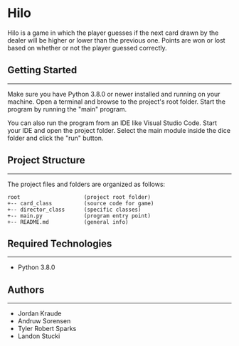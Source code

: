 # Hilo
Hilo is a game in which the player guesses if the next card drawn by the dealer will be higher or lower than the previous one. Points are won or lost based on whether or not the player guessed correctly.

## Getting Started
---
Make sure you have Python 3.8.0 or newer installed and running on your machine. Open a terminal and 
browse to the project's root folder. Start the program by running the "main" program.

You can also run the program from an IDE like Visual Studio Code. Start your IDE and open the 
project folder. Select the main module inside the dice folder and click the "run" button.

## Project Structure
---
The project files and folders are organized as follows:
```
root                    (project root folder)
+-- card_class          (source code for game)
+-- director_class      (specific classes)
+-- main.py             (program entry point)
+-- README.md           (general info)
```

## Required Technologies
---
* Python 3.8.0

## Authors
---
* Jordan Kraude
* Andruw Sorensen
* Tyler Robert Sparks
* Landon Stucki